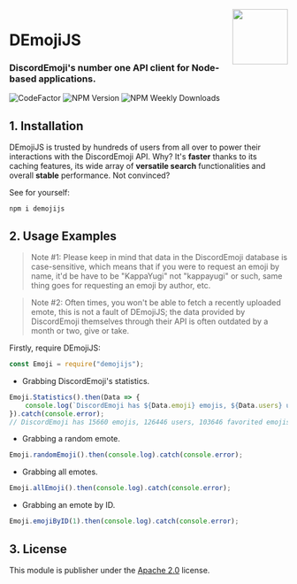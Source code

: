 <img align="right" width="100" height="100" src="https://i.imgur.com/Iphriti.gif">

# DEmojiJS
### DiscordEmoji's number one API client for Node-based applications.

![CodeFactor](https://www.codefactor.io/repository/github/jinzulen/demojijs/badge/dev-1.3.0?style=for-the-badge) ![NPM Version](https://img.shields.io/npm/v/demojijs?style=for-the-badge) ![NPM Weekly Downloads](https://img.shields.io/npm/dw/demojijs.svg?style=for-the-badge)

## 1. Installation
DEmojiJS is trusted by hundreds of users from all over to power their interactions with the DiscordEmoji API. Why? It's **faster** thanks to its caching features, its wide array of **versatile search** functionalities and overall **stable** performance. Not convinced?

See for yourself:
```
npm i demojijs
```

## 2. Usage Examples
> Note #1: Please keep in mind that data in the DiscordEmoji database is case-sensitive, which means that if you were to request an emoji by name, it'd be have to be "KappaYugi" not "kappayugi" or such, same thing goes for requesting an emoji by author, etc.

> Note #2: Often times, you won't be able to fetch a recently uploaded emote, this is not a fault of DEmojiJS; the data provided by DiscordEmoji themselves through their API is often outdated by a month or two, give or take.

Firstly, require DEmojiJS:
```js
const Emoji = require("demojijs");
```

- Grabbing DiscordEmoji's statistics.
```js
Emoji.Statistics().then(Data => {
    console.log(`DiscordEmoji has ${Data.emoji} emojis, ${Data.users} users, ${Data.faves} favorited emojis and ${Data.pending_approvals} emojis pending approval.`);
}).catch(console.error);
// DiscordEmoji has 15660 emojis, 126446 users, 103646 favorited emojis and 17 emojis pending approval.
```

- Grabbing a random emote.
```js
Emoji.randomEmoji().then(console.log).catch(console.error);
```

- Grabbing all emotes.
```js
Emoji.allEmoji().then(console.log).catch(console.error);
```

- Grabbing an emote by ID.
```js
Emoji.emojiByID(1).then(console.log).catch(console.error);
```

## 3. License
This module is publisher under the [Apache 2.0](https://github.com/Jinzulen/DEmojiJS/blob/master/LICENSE.md) license.
